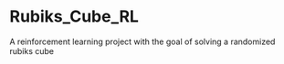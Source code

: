 # Rubiks_Cube_RL
A reinforcement learning project with the goal of solving a randomized rubiks cube
